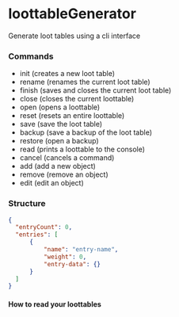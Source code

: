 # loottableGenerator 

Generate loot tables using a cli interface

### Commands

* init (creates a new loot table)
* rename (renames the current loot table)
* finish (saves and closes the current loot table)
* close (closes the current loottable)
* open (opens a loottable)
* reset (resets an entire loottable)
* save (save the loot table)
* backup (save a backup of the loot table)
* restore (open a backup)
* read (prints a loottable to the console)
* cancel (cancels a command)
* add (add a new object)
* remove (remove an object)
* edit (edit an object)

### Structure

```json
{
  "entryCount": 0,
  "entries": [
      {
          "name": "entry-name",
          "weight": 0,
          "entry-data": {}
      }
  ]
}
```

#### How to read your loottables
